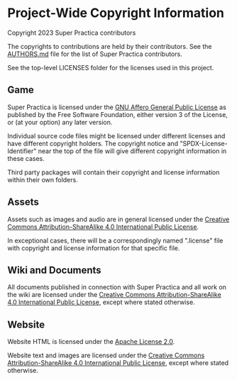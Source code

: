 # Project-Wide Copyright Information

Copyright 2023 Super Practica contributors

The copyrights to contributions are held by their contributors. See the [AUTHORS.md](AUTHORS.md) file for the list of Super Practica contributors.

See the top-level LICENSES folder for the licenses used in this project.


## Game

Super Practica is licensed under the [GNU Affero General Public License](LICENSES/AGPL-3.0) as published by the Free Software Foundation, either version 3 of the License, or (at your option) any later version.

Individual source code files might be licensed under different licenses and have different copyright holders. The copyright notice and "SPDX-License-Identifier" near the top of the file will give different copyright information in these cases.

Third party packages will contain their copyright and license information within their own folders.


## Assets

Assets such as images and audio are in general licensed under the [Creative Commons Attribution-ShareAlike 4.0 International Public License](LICENSES/CC-BY-SA-4.0).

In exceptional cases, there will be a correspondingly named ".license" file with copyright and license information for that specific file.


## Wiki and Documents

All documents published in connection with Super Practica and all work on the wiki are licensed under the [Creative Commons Attribution-ShareAlike 4.0 International Public License](LICENSES/CC-BY-SA-4.0), except where stated otherwise.


## Website

Website HTML is licensed under the [Apache License 2.0](LICENSES/Apache-2.0).

Website text and images are licensed under the [Creative Commons Attribution-ShareAlike 4.0 International Public License](LICENSES/CC-BY-SA-4.0), except where stated otherwise.
